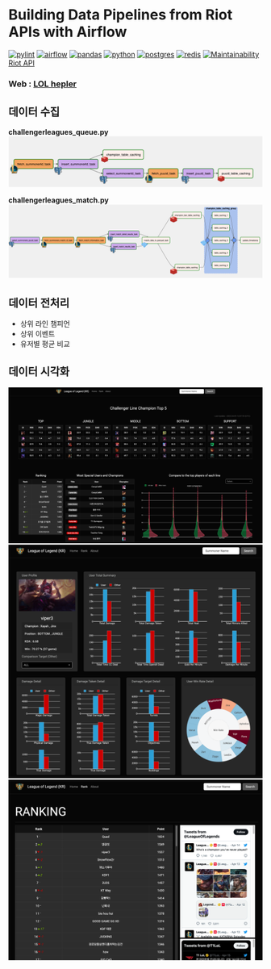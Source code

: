 # Building Data Pipelines from Riot APIs with Airflow

[![pylint](https://img.shields.io/badge/pylint-9.81-brightgreen)]()
[![airflow](https://img.shields.io/badge/airflow-2.5.3-blue)]()
[![pandas](https://img.shields.io/badge/pandas-1.2.0-blue)]()
[![python](https://img.shields.io/badge/python-3.9-blue)]()
[![postgres](https://img.shields.io/badge/postgres-5.4.0-blue)]()
[![redis](https://img.shields.io/badge/redis-4.5.4-red)]()
[![Maintainability](https://api.codeclimate.com/v1/badges/164d89eefe620e5b9945/maintainability)](https://codeclimate.com/github/woker001/Riot_Airflow/maintainability)  
[Riot API](https://developer.riotgames.com/apis)  


### Web  : [LOL hepler](https://www.lolhepler.com/)

## 데이터 수집
**challengerleagues_queue.py**  
![](image/puuid.png)

**challengerleagues_match.py**  
![](image/match.png)


## 데이터 전처리
- 상위 라인 챔피언
- 상위 이벤트
- 유저별 평균 비교

## 데이터 시각화
![](image/web.png)
![](image/lol2.png)
![](image/lol3.png)